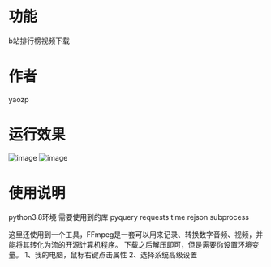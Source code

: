 # 功能
b站排行榜视频下载
# 作者
yaozp
# 运行效果
![image](https://user-images.githubusercontent.com/24678542/175194752-5ddf8f40-f24e-4049-a4c3-ff5e641116be.png)
![image](https://user-images.githubusercontent.com/24678542/175194788-a2589d64-8911-4aad-8d69-81d13382bb29.png)
# 使用说明
python3.8环境
需要使用到的库
pyquery 
requests
time
rejson
subprocess

这里还使用到一个工具<ffmpeg>，FFmpeg是一套可以用来记录、转换数字音频、视频，并能将其转化为流的开源计算机程序。
下载之后解压即可，但是需要你设置环境变量。
1、我的电脑，鼠标右键点击属性
2、选择系统高级设置
